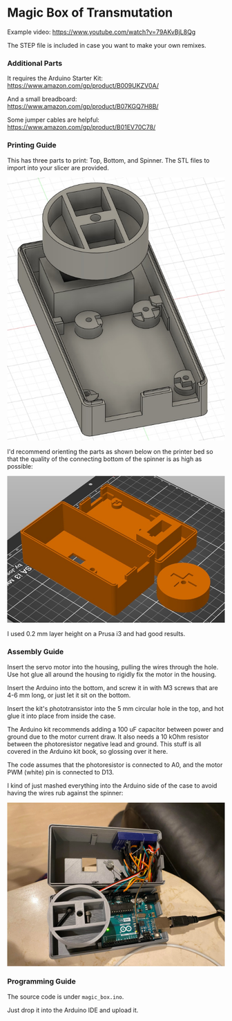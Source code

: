 # Magic Box of Transmutation

Example video:
https://www.youtube.com/watch?v=79AKvBjL8Qg

The STEP file is included in case you want to make your own remixes.


### Additional Parts

It requires the Arduino Starter Kit:
https://www.amazon.com/gp/product/B009UKZV0A/

And a small breadboard:
https://www.amazon.com/gp/product/B07KGQ7H8B/

Some jumper cables are helpful:
https://www.amazon.com/gp/product/B01EV70C78/


### Printing Guide

This has three parts to print: Top, Bottom, and Spinner.  The STL files to import into your slicer are provided.

![CAD Preview](cad_preview.jpg)

I'd recommend orienting the parts as shown below on the printer bed so that the quality of the connecting bottom of the spinner is as high as possible:

![Print Guide](print_guide.jpg)

I used 0.2 mm layer height on a Prusa i3 and had good results.


### Assembly Guide

Insert the servo motor into the housing, pulling the wires through the hole.  Use hot glue all around the housing to rigidly fix the motor in the housing.

Insert the Arduino into the bottom, and screw it in with M3 screws that are 4-6 mm long, or just let it sit on the bottom.

Insert the kit's phototransistor into the 5 mm circular hole in the top, and hot glue it into place from inside the case.

The Arduino kit recommends adding a 100 uF capacitor between power and ground due to the motor current draw.  It also needs a 10 kOhm resistor between the photoresistor negative lead and ground.  This stuff is all covered in the Arduino kit book, so glossing over it here.

The code assumes that the photoresistor is connected to A0, and the motor PWM (white) pin is connected to D13.

I kind of just mashed everything into the Arduino side of the case to avoid having the wires rub against the spinner:

![Build Guide](build_guide.jpg)


### Programming Guide

The source code is under `magic_box.ino`.

Just drop it into the Arduino IDE and upload it.

